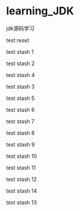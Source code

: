 # learning_JDK
jdk源码学习

test reset 

test stash 1

test stash 2
    
test stash 4

test stash 3


test stash 5

test stash 6

test stash 7

test stash 8

test stash 9

test stash 10

test stash 11

test stash 12

test stash 14

test stash 13
